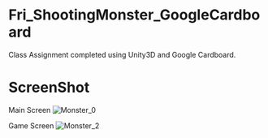 # Fri_ShootingMonster_GoogleCardboard
Class Assignment completed using Unity3D and Google Cardboard.
# ScreenShot
Main Screen
![Monster_0](https://user-images.githubusercontent.com/50917875/227207268-418abd79-8709-48a3-89c0-613a8afce497.png)

Game Screen
![Monster_2](https://user-images.githubusercontent.com/50917875/227207306-dcc1c367-0cef-44c0-8bbb-695d6365d989.png)
